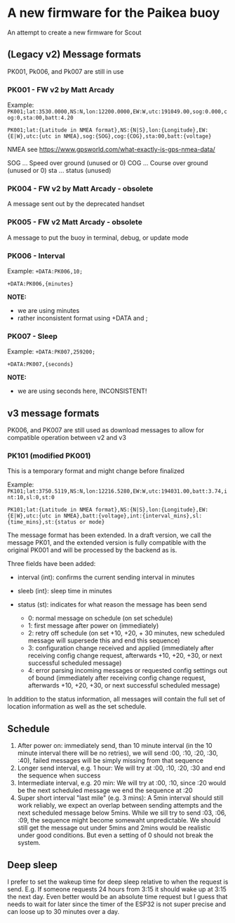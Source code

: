 # A new firmware for the Paikea buoy

An attempt to create a new firmware for Scout

## (Legacy v2) Message formats

PK001, Pk006, and Pk007 are still in use

### PK001 - FW v2 by Matt Arcady

Example: ```PK001;lat:3530.0000,NS:N,lon:12200.0000,EW:W,utc:191049.00,sog:0.000,cog:0,sta:00,batt:4.20```

```PK001;lat:{Latitude in NMEA format},NS:{N|S},lon:{Longitude},EW:{E|W},utc:{utc in NMEA},sog:{SOG},cog:{COG},sta:00,batt:{voltage}```

NMEA see https://www.gpsworld.com/what-exactly-is-gps-nmea-data/

SOG ... Speed over ground (unused or 0)
COG ... Course over ground (unused or 0)
sta ... status (unused)

### PK004 - FW v2 by Matt Arcady - obsolete

A message sent out by the deprecated handset

### PK005 - FW v2 Matt Arcady - obsolete

A message to put the buoy in terminal, debug, or update mode

### PK006 - Interval 
Example: ```+DATA:PK006,10;```

```+DATA:PK006,{minutes}```

**NOTE:**
- we are using minutes
- rather inconsistent format using +DATA and ;

### PK007 - Sleep
Example: ```+DATA:PK007,259200;```

```+DATA:PK007,{seconds}```

**NOTE:**
- we are using seconds here, INCONSISTENT!

## v3 message formats

PK006, and PK007 are still used as download messages to allow for compatible operation between v2 and v3

### PK101 (modified PK001)

This is a temporary format and might change before finalized 

Example: ```PK101;lat:3750.5119,NS:N,lon:12216.5280,EW:W,utc:194031.00,batt:3.74,int:10,sl:0,st:0```

```PK101;lat:{Latitude in NMEA format},NS:{N|S},lon:{Longitude},EW:{E|W},utc:{utc in NMEA},batt:{voltage},int:{interval_mins},sl:{time_mins},st:{status or mode}```

The message format has been extended. In a draft version, we call the message PK01, and the extended version is fully compatible with the original PK001 and will be processed by the backend as is. 

Three fields have been added: 

- interval (int): confirms the current sending interval in minutes

- sleeb (int}: sleep time in minutes
  
- status (st): indicates for what reason the message has been send

  - 0: normal message on schedule (on set schedule)
  - 1: first message after power on (immediately)
  - 2: retry off schedule (on set +10, +20, + 30 minutes, new scheduled message will supersede this and end this sequence)
  - 3: configuration change received and applied (immediately after receiving config change request, afterwards +10, +20, +30, or next successful scheduled message)
  - 4: error parsing incoming messages or requested config settings out of bound (immediately after receiving config change request, afterwards +10, +20, +30, or next successful scheduled message)
 
In addition to the status information, all messages will contain the full set of location information as well as the set schedule.

## Schedule

1. After power on: immediately send, than 10 minute interval (in the 10 minute interval there will be no retries), we will send :00, :10, :20, :30, :40), failed messages will be simply missing from that sequence
2. Longer send interval, e.g. 1 hour: We will try at :00, :10, :20, :30 and end the sequence when success
3. Intermediate interval, e.g. 20 min: We will try at :00, :10, since :20 would be the next scheduled message we end the sequence at :20
4. Super short interval "last mile" (e.g. 3 mins): A 5min interval should still work reliably, we expect an overlap between sending attempts and the next scheduled message below 5mins. While we sill try to send :03, :06, :09, the sequence might become somewaht unpredictable. We should still get the message out under 5mins and 2mins would be realistic under good conditions. But even a setting of 0 should not break the system.

## Deep sleep

I prefer to set the wakeup time for deep sleep relative to when the request is send. E.g. If someone requests 24 hours from 3:15 it should wake up at 3:15 the next day. Even better would be an absolute time request but I guess that needs to wait for later since the timer of the ESP32 is not super precise and can loose up to 30 minutes over a day.

